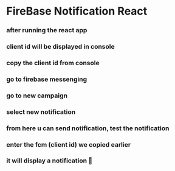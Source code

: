 # FireBase Notification React
### after running the react app
### client id will be displayed in console
### copy the client id from console
### go to firebase messenging 
### go to new campaign
### select new notification
### from here u can send notification, test the notification
### enter the fcm (client id) we copied earlier 
### it will display a notification 🔔 

